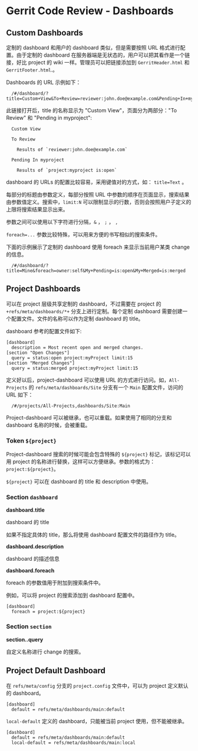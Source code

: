 # Gerrit Code Review - Dashboards

## Custom Dashboards

定制的 dashboard 和用户的 dashboard 类似，但是需要按照 URL 格式进行配置。由于定制的 dashboard 在服务器端是无状态的，用户可以把其看作是一个链接，好比 project 的 wiki 一样。管理员可以把链接添加到 `GerritHeader.html` 和 `GerritFooter.html`.。

Dashboards 的 URL 示例如下：
```
  /#/dashboard/?title=Custom+View&To+Review=reviewer:john.doe@example.com&Pending+In+myproject=project:myproject+is:open
```
此链接打开后，title 的名称显示为 "Custom View"，页面分为两部分："To Review" 和 "Pending in myproject":
```
  Custom View

  To Review

    Results of `reviewer:john.doe@example.com`

  Pending In myproject

    Results of `project:myproject is:open`
```

dashboard 的 URLs 的配置比较容易，采用键值对的方式，如： `title=Text` 。

每部分的标题由参数定义，每部分按照 URL 中参数的顺序在页面显示，搜索结果由参数值定义。搜索中，`limit:N` 可以限制显示的行数，否则会按照用户子定义的上限将搜索结果显示出来。

参数之间可以使用以下字符进行分隔，`&` ， `;` ， `,`

`foreach=...` 参数比较特殊，可以用来方便的书写相似的搜索条件。

下面的示例展示了定制的 dashboard 使用 foreach 来显示当前用户某类 change 的信息。

```
  /#/dashboard/?title=Mine&foreach=owner:self&My+Pending=is:open&My+Merged=is:merged
```

## Project Dashboards

可以在 project 层级共享定制的 dashboard，不过需要在 project 的 `+refs/meta/dashboards/*+` 分支上进行定制。每个定制 dashboard 需要创建一个配置文件。文件的名称可以作为定制 dashboard 的 title。

dashboard 参考的配置文件如下:

```
[dashboard]
  description = Most recent open and merged changes.
[section "Open Changes"]
  query = status:open project:myProject limit:15
[section "Merged Changes"]
  query = status:merged project:myProject limit:15
```

定义好以后，project-dashboard 可以使用 URL 的方式进行访问。如，`All-Projects` 的 `refs/meta/dashboards/Site` 分支有一个 `Main` 配置文件，访问的 URL 如下：

```
  /#/projects/All-Projects,dashboards/Site:Main
```

Project-dashboard 可以被继承，也可以重载。如果使用了相同的分支和 dashboard 名称的时候，会被重载。

### Token `${project}`

Project-dashboard 搜索的时候可能会包含特殊的 `${project}` 标记，该标记可以用 project 的名称进行替换，这样可以方便继承。参数的格式为：`project:${project}`。

`${project}` 可以在 dashboard 的 title 和 description 中使用。

### Section `dashboard`

**dashboard.title**

dashboard 的 title

如果不指定具体的 title，那么将使用 dashboard 配置文件的路径作为 title。

**dashboard.description**

dashboard 的描述信息

**dashboard.foreach**

foreach 的参数值用于附加到搜索条件中。

例如，可以将 project 的搜索添加到 dashboard 配置中。

```
[dashboard]
  foreach = project:${project}
```

### Section `section`

**section.<name>.query**

自定义名称进行 change 的搜索。

## Project Default Dashboard

在 `refs/meta/config` 分支的 `project.config` 文件中，可以为 project 定义默认的 dashboard。

```
[dashboard]
  default = refs/meta/dashboards/main:default
```

`local-default` 定义的 dashboard，只能被当前 project 使用，但不能被继承。


```
[dashboard]
  default = refs/meta/dashboards/main:default
  local-default = refs/meta/dashboards/main:local
```

